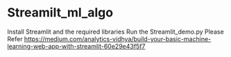 # Streamilt_ml_algo
Install Streamlit and the required libraries
Run the Streamlit_demo.py
Please Refer https://medium.com/analytics-vidhya/build-your-basic-machine-learning-web-app-with-streamlit-60e29e43f5f7
